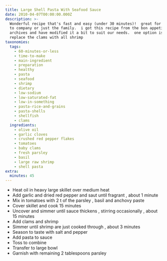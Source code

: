 ```yaml
---
title: Large Shell Pasta With Seafood Sauce
date: 2010-04-07T00:00:00.000Z
description: >-
  Wonderful recipe that's fast and easy (under 30 minutes)!  great for feeding
  to company or just the family.  i got this recipe from the bon appetit
  archives and have modified it a bit to suit our needs.  one option is to
  replace the clams with all shrimp
taxonomies:
  tags:
    - 60-minutes-or-less
    - time-to-make
    - main-ingredient
    - preparation
    - healthy
    - pasta
    - seafood
    - shrimp
    - dietary
    - low-sodium
    - low-saturated-fat
    - low-in-something
    - pasta-rice-and-grains
    - pasta-shells
    - shellfish
    - clams
  ingredients:
    - olive oil
    - garlic cloves
    - crushed red pepper flakes
    - tomatoes
    - baby clams
    - fresh parsley
    - basil
    - large raw shrimp
    - shell pasta
extra:
  minutes: 45
---
```

 - Heat oil in heavy large skillet over medium heat
 - Add garlic and dried red pepper and saut until fragrant , about 1 minute
 - Mix in tomatoes with 2 t of the parsley , basil and anchovy paste
 - Cover skillet and cook 15 minutes
 - Uncover and simmer until sauce thickens , stirring occasionally , about 15 minutes
 - Add clams and shrimp
 - Simmer until shrimp are just cooked through , about 3 minutes
 - Season to taste with salt and pepper
 - Add pasta to sauce
 - Toss to combine
 - Transfer to large bowl
 - Garnish with remaining 2 tablespoons parsley
